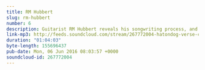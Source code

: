 ```yaml
---
title: RM Hubbert
slug: rm-hubbert
number: 6
description: Guitarist RM Hubbert reveals his songwriting process, and divulges his top secret recording strategy for acoustic guitar. Is there a magic frequency? Hear a snippet from an upcoming collaboration with Aidan Moffat, as well as a live performance of “The Dog” from “Telling The Trees”, out now on Chemikal Underground Records.
link-mp3: http://feeds.soundcloud.com/stream/267772004-hatondog-verse-chorus-verse-ep6-rm-hubbert.mp3
duration: "01:04:03"
byte-length: 155696437
pub-date: Mon, 06 Jun 2016 08:03:57 +0000
soundcloud-id: 267772004
---
```

